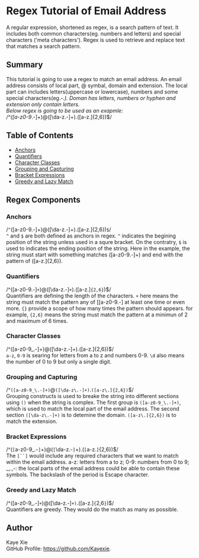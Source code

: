 # Regex Tutorial of Email Address

A regular expression, shortened as regex, is a search pattern of text. It includes both common characters(eg. numbers and letters) and special characters ('meta characters'). Regex is used to retrieve and replace text that matches a search pattern.

## Summary

This tutorial is going to use a regex to match an email address. An email address consists of local part, @ symbal, domain and extension. The local part can includes letters(uppercase or lowercase), numbers and some special characters(eg.-_.). Doman has letters, numbers or hyphen and extension only contain letters. <br />Below regex is going to be used as an exapmle: <br />
/^([a-z0-9_\.-]+)@([\da-z\.-]+)\.([a-z\.]{2,6})$/

## Table of Contents

- [Anchors](#anchors)
- [Quantifiers](#quantifiers)
- [Character Classes](#character-classes)
- [Grouping and Capturing](#grouping-and-capturing)
- [Bracket Expressions](#bracket-expressions)
- [Greedy and Lazy Match](#greedy-and-lazy-match)

## Regex Components

### Anchors
/`^`([a-z0-9.-]+)@([\da-z.-]+).([a-z.]{2,6})`$`/ <br />
`^` and `$` are both defined as anchors in regex. `^` indicates the begining position of the string unless used in a squre bracket. On the contratry, `$` is used to indicates the ending position of the string. Here in the example, the string must start with something matches ([a-z0-9.-]+) and end with the pattern of ([a-z.]{2,6}).

### Quantifiers 
/^([a-z0-9.-]`+`)@([\da-z.-]`+`).([a-z.]`{2,6}`)$/ <br />
Quantifiers are defining the length of the characters. `+` here means the string must match the pattern any of [[a-z0-9.-] at least one time or even more. `{}` provide a scope of how many times the pattern should appears. for example, `{2,6}` means the string must match the pattern at a minimun of 2 and maximum of 6 times. 

### Character Classes
/^([a-z0-9_\.-]+)@([\da-z\.-]+)\.([a-z\.]{2,6})$/ <br />
`a-z`, `0-9` is searing for letters from a to z and numbers 0-9. `\d` also means the number of 0 to 9 but only a single digit.

### Grouping and Capturing
/^`([a-z0-9_\.-]+)`@`([\da-z\.-]+)`\.`([a-z\.]{2,6})`$/ <br />
Grouping constructs is used to breake the string into different sections using `()` when the string is complex. The first group is `([a-z0-9_\.-]+)`, which is used to match the local part of the email address. The second section `([\da-z\.-]+)` is to detemine the domain.
`([a-z\.]{2,6})` is to match the extension.

### Bracket Expressions
/^(`[`a-z0-9_\.-`]`+)@(`[`\da-z\.-`]`+)\.(`[`a-z\.`]`{2,6})$/<br />
The `[``]` would include any required characters that we want to match within the email address.
a-z: letters from a to z;
0-9: numbers from 0 to 9;
_,\.,-: the local parts of the email address could be able to contain these symbols. The backslash of the period is Escape character.

### Greedy and Lazy Match
/^([a-z0-9_\.-]`+`)@([\da-z\.-]`+)`\.([a-z\.]`{`2,6`}`)$/ <br />
Quantifiers are greedy. They would do the match as many as possible.

## Author
Kaye Xie<br />
GitHub Profile: https://github.com/Kayexie.

